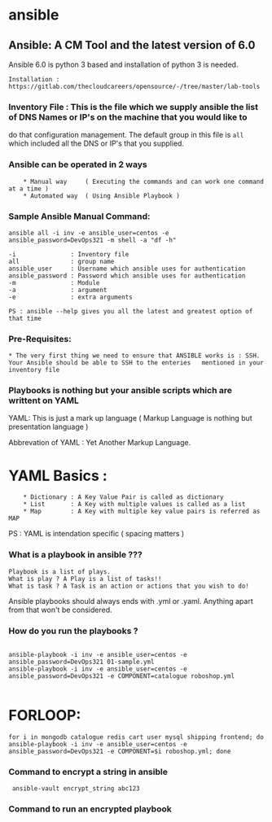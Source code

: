 # ansible

## Ansible: A CM Tool and the latest version of 6.0

Ansible 6.0 is python 3 based and installation of python 3 is needed.
```
Installation : https://gitlab.com/thecloudcareers/opensource/-/tree/master/lab-tools 
```


### Inventory File : This is the file which we supply ansible the list of DNS Names or IP's on the machine that you would like to
do that configuration management. The default group in this file is `all` which included all the DNS or IP's that you supplied.


### Ansible can be operated in 2 ways
```
    * Manual way     ( Executing the commands and can work one command at a time )
    * Automated way  ( Using Ansible Playbook )
```

### Sample Ansible Manual Command:

```
ansible all -i inv -e ansible_user=centos -e ansible_password=DevOps321 -m shell -a "df -h"

-i               : Inventory file 
all              : group name 
ansible_user     : Username which ansible uses for authentication 
ansible_password : Password which ansible uses for authentication 
-m               : Module 
-a               : argument
-e               : extra arguments

PS : ansible --help gives you all the latest and greatest option of that time

```


### Pre-Requisites:
    * The very first thing we need to ensure that ANSIBLE works is : SSH. Your Ansible should be able to SSH to the enteries   mentioned in your inventory file

### Playbooks is nothing but your ansible scripts which are writtent on YAML

YAML: This is just a mark up language ( Markup Language is nothing but presentation language )

Abbrevation of YAML : Yet Another Markup Language.


# YAML Basics :
```
    * Dictionary : A Key Value Pair is called as dictionary 
    * List       : A Key with multiple values is called as a list 
    * Map        : A Key with multiple key value pairs is referred as MAP
```

PS : YAML is intendation specific ( spacing matters )


### What is a playbook in ansible ???

```
Playbook is a list of plays.
What is play ? A Play is a list of tasks!!
What is task ? A Task is an action or actions that you wish to do!

```

Ansible playbooks should always ends with .yml or .yaml. Anything apart from that won't be considered.

### How do you run the playbooks ?

```

ansible-playbook -i inv -e ansible_user=centos -e ansible_password=DevOps321 01-sample.yml
ansible-playbook -i inv -e ansible_user=centos -e ansible_password=DevOps321 -e COMPONENT=catalogue roboshop.yml


``` 

# FORLOOP:
```
for i in mongodb catalogue redis cart user mysql shipping frontend; do ansible-playbook -i inv -e ansible_user=centos -e ansible_password=DevOps321 -e COMPONENT=$i roboshop.yml; done
```

### Command to encrypt a string in ansible 

```
 ansible-vault encrypt_string abc123
```

### Command to run an encrypted playbook 

```